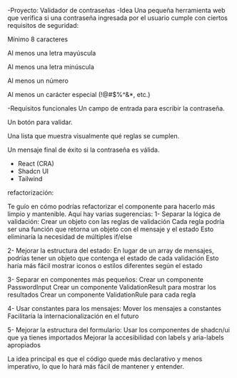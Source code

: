 -Proyecto: Validador de contraseñas
-Idea
Una pequeña herramienta web que verifica si una contraseña ingresada por el usuario cumple con ciertos requisitos de seguridad:

Mínimo 8 caracteres

Al menos una letra mayúscula

Al menos una letra minúscula

Al menos un número

Al menos un carácter especial (!@#$%^&*, etc.)

-Requisitos funcionales
Un campo de entrada para escribir la contraseña.

Un botón para validar.

Una lista que muestra visualmente qué reglas se cumplen.

Un mensaje final de éxito si la contraseña es válida.

- React (CRA)
- Shadcn UI
- Tailwind

refactorización:

Te guío en cómo podrías refactorizar el componente para hacerlo más limpio y mantenible. Aquí hay varias sugerencias:
1- Separar la lógica de validación:
Crear un objeto con las reglas de validación
Cada regla podría ser una función que retorna un objeto con el mensaje y el estado
Esto eliminaría la necesidad de múltiples if/else

2- Mejorar la estructura del estado:
En lugar de un array de mensajes, podrías tener un objeto que contenga el estado de cada validación
Esto haría más fácil mostrar iconos o estilos diferentes según el estado

3- Separar en componentes más pequeños:
Crear un componente PasswordInput
Crear un componente ValidationResult para mostrar los resultados
Crear un componente ValidationRule para cada regla

4- Usar constantes para los mensajes:
Mover los mensajes a constantes
Facilitaría la internacionalización en el futuro

5- Mejorar la estructura del formulario:
Usar los componentes de shadcn/ui que ya tienes importados
Mejorar la accesibilidad con labels y aria-labels apropiados

La idea principal es que el código quede más declarativo y menos imperativo, lo que lo hará más fácil de mantener y entender.